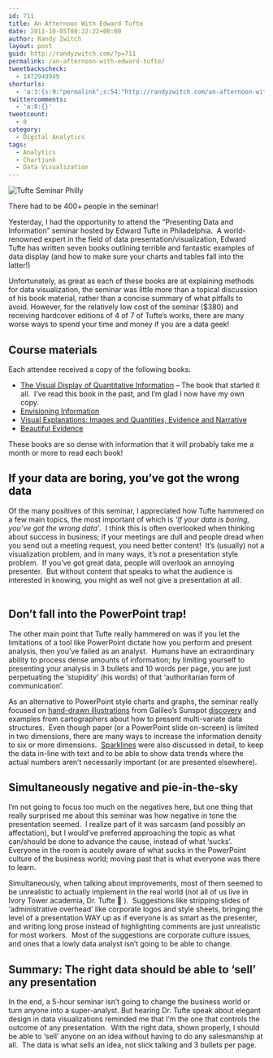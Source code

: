 ```yaml
---
id: 711
title: An Afternoon With Edward Tufte
date: 2011-10-05T08:22:22+00:00
author: Randy Zwitch
layout: post
guid: http://randyzwitch.com/?p=711
permalink: /an-afternoon-with-edward-tufte/
tweetbackscheck:
  - 1472949949
shorturls:
  - 'a:3:{s:9:"permalink";s:54:"http://randyzwitch.com/an-afternoon-with-edward-tufte/";s:7:"tinyurl";s:26:"http://tinyurl.com/89eqlpr";s:4:"isgd";s:19:"http://is.gd/3yXMYH";}'
twittercomments:
  - 'a:0:{}'
tweetcount:
  - 0
category:
  - Digital Analytics
tags:
  - Analytics
  - Chartjunk
  - Data Visualization
---
```

<div id="attachment_713" style="width: 310px" class="wp-caption alignright">
  <img class="size-medium wp-image-713 " title="tufte-data-visualization" src="http://i2.wp.com/randyzwitch.com/wp-content/uploads/2011/10/tufte-data-visualization-300x225.jpg?fit=300%2C225" alt="Tufte Seminar Philly" srcset="http://i1.wp.com/randyzwitch.com/wp-content/uploads/2011/10/tufte-data-visualization.jpg?resize=300%2C225 300w, http://i1.wp.com/randyzwitch.com/wp-content/uploads/2011/10/tufte-data-visualization.jpg?resize=150%2C112 150w, http://i1.wp.com/randyzwitch.com/wp-content/uploads/2011/10/tufte-data-visualization.jpg?resize=400%2C300 400w, http://i1.wp.com/randyzwitch.com/wp-content/uploads/2011/10/tufte-data-visualization.jpg?w=640 640w" sizes="(max-width: 300px) 100vw, 300px" data-recalc-dims="1" />

  <p class="wp-caption-text">
    There had to be 400+ people in the seminar!
  </p>
</div>

Yesterday, I had the opportunity to attend the &#8220;Presenting Data and Information&#8221; seminar hosted by Edward Tufte in Philadelphia.  A world-renowned expert in the field of data presentation/visualization, Edward Tufte has written seven books outlining terrible and fantastic examples of data display (and how to make sure your charts and tables fall into the latter!)

Unfortunately, as great as each of these books are at explaining methods for data visualization, the seminar was little more than a topical discussion of his book material, rather than a concise summary of what pitfalls to avoid. However, for the relatively low cost of the seminar ($380) and receiving hardcover editions of 4 of 7 of Tufte&#8217;s works, there are many worse ways to spend your time and money if you are a data geek!

<!--more-->

## Course materials

Each attendee received a copy of the following books:

  * [The Visual Display of Quantitative Information](http://www.amazon.com/gp/product/0961392142/ref=as_li_ss_tl?ie=UTF8&tag=thefuquexpe-20&linkCode=as2&camp=217145&creative=399369&creativeASIN=0961392142) &#8211; The book that started it all.  I&#8217;ve read this book in the past, and I&#8217;m glad I now have my own copy.
  * [Envisioning Information](http://www.amazon.com/gp/product/0961392118/ref=as_li_ss_tl?ie=UTF8&tag=thefuquexpe-20&linkCode=as2&camp=217145&creative=399369&creativeASIN=0961392118)<img style="border: none !important; margin: 0px !important;" src="http://www.assoc-amazon.com/e/ir?t=thefuquexpe-20&l=as2&o=1&a=0961392118&camp=217145&creative=399369" alt="" width="1" height="1" border="0" />
  * [Visual Explanations: Images and Quantities, Evidence and Narrative](http://www.amazon.com/gp/product/0961392126/ref=as_li_ss_tl?ie=UTF8&tag=thefuquexpe-20&linkCode=as2&camp=217145&creative=399369&creativeASIN=0961392126)
  * [Beautiful Evidence](http://www.amazon.com/gp/product/0961392177/ref=as_li_ss_tl?ie=UTF8&tag=thefuquexpe-20&linkCode=as2&camp=217145&creative=399369&creativeASIN=0961392177)

These books are so dense with information that it will probably take me a month or more to read each book!

## <span class="Apple-style-span" style="color: #000000; font-weight: bold;">If your data are boring, you&#8217;ve got the wrong data</span>

<div>
  <p>
    Of the many positives of this seminar, I appreciated how Tufte hammered on a few main topics, the most important of which is <em>&#8216;If your data is boring, you&#8217;ve got the wrong data&#8217;</em>.  I think this is often overlooked when thinking about success in business; if your meetings are dull and people dread when you send out a meeting request, you need better content!  It&#8217;s (usually) not a visualization problem, and in many ways, it&#8217;s not a presentation style problem.  If you&#8217;ve got great data, people will overlook an annoying presenter.  But without content that speaks to what the audience is interested in knowing, you might as well not give a presentation at all.<br /> <br />
  </p>

  <h2>
    Don&#8217;t fall into the PowerPoint trap!
  </h2>

  <p>
    The other main point that Tufte really hammered on was if you let the limitations of a tool like PowerPoint dictate how you perform and present analysis, then you&#8217;ve failed as an analyst.  Humans have an extraordinary ability to process dense amounts of information; by limiting yourself to presenting your analysis in 3 bullets and 10 words per page, you are just perpetuating the &#8216;stupidity&#8217; (his words) of that &#8216;authoritarian form of communication&#8217;.
  </p>

  <p>
    As an alternative to PowerPoint style charts and graphs, the seminar really focused on <a title="Galileo's Sunspot drawings" href="http://galileo.rice.edu/images/things/tres_epistolae.gif" target="_blank">hand-drawn illustrations</a> from Galileo&#8217;s Sunspot <a title="Galileo Sunspots text" href="http://galileo.rice.edu/sci/observations/sunspots.html" target="_blank">discovery</a> and examples from cartographers about how to present multi-variate data structures.  Even though paper (or a PowerPoint slide on-screen) is limited in two dimensions, there are many ways to increase the information density to six or more dimensions.  <a title="Sparkline discussion" href="http://www.edwardtufte.com/bboard/q-and-a-fetch-msg?msg_id=0001OR" target="_blank">Sparklines</a> were also discussed in detail, to keep the data in-line with text and to be able to show data trends where the actual numbers aren&#8217;t necessarily important (or are presented elsewhere).
  </p>

  <h2>
    Simultaneously negative and pie-in-the-sky
  </h2>

  <p>
    I&#8217;m not going to focus too much on the negatives here, but one thing that really surprised me about this seminar was how negative in tone the presentation seemed.  I realize part of it was sarcasm (and possibly an affectation), but I would&#8217;ve preferred approaching the topic as what can/should be done to advance the cause, instead of what &#8216;sucks&#8217;. Everyone in the room is acutely aware of what sucks in the PowerPoint culture of the business world; moving past that is what everyone was there to learn.
  </p>

  <p>
    Simultaneously, when talking about improvements, most of them seemed to be unrealistic to actually implement in the real world (not all of us live in Ivory Tower academia, Dr. Tufte 🙂 ).  Suggestions like stripping slides of &#8216;administrative overhead&#8217; like corporate logos and style sheets, bringing the level of a presentation WAY up as if everyone is as smart as the presenter, and writing long prose instead of highlighting comments are just unrealistic for most workers.  Most of the suggestions are corporate culture issues, and ones that a lowly data analyst isn&#8217;t going to be able to change.
  </p>

  <h2>
    Summary: The right data should be able to &#8216;sell&#8217; any presentation
  </h2>

  <p>
    In the end, a 5-hour seminar isn&#8217;t going to change the business world or turn anyone into a super-analyst. But hearing Dr. Tufte speak about elegant design in data visualizations reminded me that I&#8217;m the one that controls the outcome of any presentation.  With the right data, shown properly, I should be able to &#8216;sell&#8217; anyone on an idea without having to do any salesmanship at all.  The data is what sells an idea, not slick talking and 3 bullets per page.
  </p>
</div>
